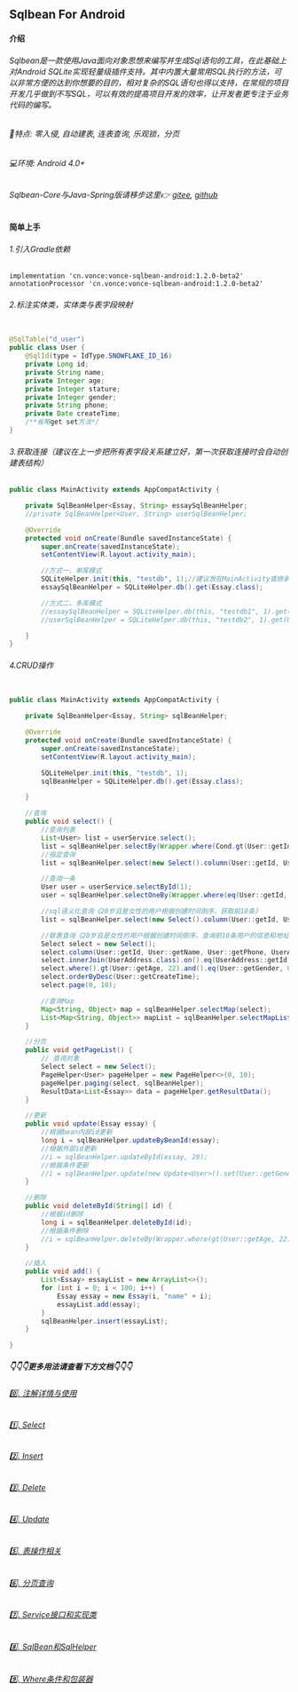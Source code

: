 ## Sqlbean For Android

#### 介绍

###### Sqlbean是一款使用Java面向对象思想来编写并生成Sql语句的工具，在此基础上对Android SQLite实现轻量级插件支持。其中内置大量常用SQL执行的方法，可以非常方便的达到你想要的目的，相对复杂的SQL语句也得以支持，在常规的项目开发几乎做到不写SQL，可以有效的提高项目开发的效率，让开发者更专注于业务代码的编写。

###### 🚀特点: 零入侵, 自动建表, 连表查询, 乐观锁，分页

###### 💻环境: Android 4.0+

###### Sqlbean-Core与Java-Spring版请移步这里👉 [gitee](https://gitee.com/iJovi/vonce-sqlbean "vonce-sqlbean"), [github](https://github.com/Jovilam77/vonce-sqlbean "vonce-sqlbean")

#### 简单上手

###### 1.引入Gradle依赖

	implementation 'cn.vonce:vonce-sqlbean-android:1.2.0-beta2'
	annotationProcessor 'cn.vonce:vonce-sqlbean-android:1.2.0-beta2'

###### 2.标注实体类，实体类与表字段映射

```java

@SqlTable("d_user")
public class User {
    @SqlId(type = IdType.SNOWFLAKE_ID_16)
    private Long id;
    private String name;
    private Integer age;
    private Integer stature;
    private Integer gender;
    private String phone;
    private Date createTime;
    /**省略get set方法*/
}
```

###### 3.获取连接（建议在上一步把所有表字段关系建立好，第一次获取连接时会自动创建表结构）

```java
public class MainActivity extends AppCompatActivity {

    private SqlBeanHelper<Essay, String> essaySqlBeanHelper;
    //private SqlBeanHelper<User, String> userSqlBeanHelper;

    @Override
    protected void onCreate(Bundle savedInstanceState) {
        super.onCreate(savedInstanceState);
        setContentView(R.layout.activity_main);

        //方式一，单库模式
        SQLiteHelper.init(this, "testdb", 1);//建议放在MainActivity或继承的Application
        essaySqlBeanHelper = SQLiteHelper.db().get(Essay.class);

        //方式二，多库模式
        //essaySqlBeanHelper = SQLiteHelper.db(this, "testdb1", 1).get(Essay.class);
        //userSqlBeanHelper = SQLiteHelper.db(this, "testdb2", 1).get(User.class);

    }
}
```

###### 4.CRUD操作

```java

public class MainActivity extends AppCompatActivity {

    private SqlBeanHelper<Essay, String> sqlBeanHelper;

    @Override
    protected void onCreate(Bundle savedInstanceState) {
        super.onCreate(savedInstanceState);
        setContentView(R.layout.activity_main);

        SQLiteHelper.init(this, "testdb", 1);
        sqlBeanHelper = SQLiteHelper.db().get(Essay.class);

    }

    //查询
    public void select() {
        //查询列表
        List<User> list = userService.select();
        list = sqlBeanHelper.selectBy(Wrapper.where(Cond.gt(User::getId, 10)).and(Cond.lt(User::getId, 20)));
        //指定查询
        list = sqlBeanHelper.select(new Select().column(User::getId, User::getName, User::getPhone).where().gt(User::getId, 10));

        //查询一条
        User user = userService.selectById(1);
        user = sqlBeanHelper.selectOneBy(Wrapper.where(eq(User::getId, 1001)));

        //sql语义化查询《20岁且是女性的用户根据创建时间倒序，获取前10条》
        list = sqlBeanHelper.select(new Select().column(User::getId, User::getName, User::getPhone).where().eq(User::getAge, 22).and().eq(User::getGender, 0).back().orderByDesc(User::getCreateTime).page(0, 10));

        //联表查询《20岁且是女性的用户根据创建时间倒序，查询前10条用户的信息和地址》
        Select select = new Select();
        select.column(User::getId, User::getName, User::getPhone, UserAddress::getProvince, UserAddress::getCity, UserAddress::getArea, UserAddress::getDetails);
        select.innerJoin(UserAddress.class).on().eq(UserAddress::getId, User::getId);
        select.where().gt(User::getAge, 22).and().eq(User::getGender, 0);
        select.orderByDesc(User::getCreateTime);
        select.page(0, 10);

        //查询Map
        Map<String, Object> map = sqlBeanHelper.selectMap(select);
        List<Map<String, Object>> mapList = sqlBeanHelper.selectMapList(select);
    }

    //分页
    public void getPageList() {
        // 查询对象
        Select select = new Select();
        PageHelper<User> pageHelper = new PageHelper<>(0, 10);
        pageHelper.paging(select, sqlBeanHelper);
        ResultData<List<Essay>> data = pageHelper.getResultData();
    }

    //更新
    public void update(Essay essay) {
        //根据bean内部id更新
        long i = sqlBeanHelper.updateByBeanId(essay);
        //根据外部id更新
        //i = sqlBeanHelper.updateById(essay, 20);
        //根据条件更新
        //i = sqlBeanHelper.update(new Update<User>().set(User::getGender, 1).set(User::getName, "Jovi").setAdd(User::getAge, User::getAge, 1).where().eq(User::getId, 111).back());
    }

    //删除
    public void deleteById(String[] id) {
        //根据id删除
        long i = sqlBeanHelper.deleteById(id);
        //根据条件删除
        //i = sqlBeanHelper.deleteBy(Wrapper.where(gt(User::getAge, 22)).and(eq(User::getGender, 1)));
    }

    //插入
    public void add() {
        List<Essay> essayList = new ArrayList<>();
        for (int i = 0; i < 100; i++) {
            Essay essay = new Essay(i, "name" + i);
            essayList.add(essay);
        }
        sqlBeanHelper.insert(essayList);
    }

}
```

##### 👇👇👇更多用法请查看下方文档👇👇👇

###### [0️⃣. 注解详情与使用](doc/Annotation.md "注解详情与使用")

###### [1️⃣. Select](doc/Select.md "Select")

###### [2️⃣. Insert](doc/Insert.md "Insert")

###### [3️⃣. Delete](doc/Delete.md "Delete")

###### [4️⃣. Update](doc/Update.md "Update")

###### [5️⃣. 表操作相关](doc/Table.md "表操作相关")

###### [6️⃣. 分页查询](doc/Paging.md "分页查询")

###### [7️⃣. Service接口和实现类](doc/Interface.md "Service接口和实现类")

###### [8️⃣. SqlBean和SqlHelper](doc/SqlHelper.md "SqlBean和SqlHelper")

###### [9️⃣. Where条件和包装器](doc/Where.md "Where条件和包装器")
